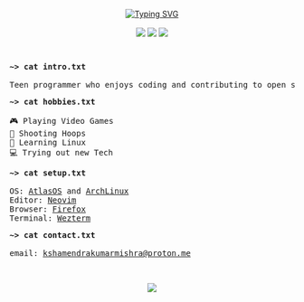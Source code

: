 <p align="center">
<a href="https://git.io/typing-svg"><img src="https://readme-typing-svg.demolab.com?font=Fira+Mono&size=32&pause=1000&color=9b47ff&center=true&random=false&width=435&lines=~%3E+Hello!;Welcome+to+My+Profile!" alt="Typing SVG" />
</a>
</p>

<p align = "center">
<img align="center" src="https://img.shields.io/badge/java-%23ED8B00.svg?style=for-the-badge&logo=openjdk&logoColor=white" />
<img align="center" src="https://img.shields.io/badge/python-3670A0?style=for-the-badge&logo=python&logoColor=ffdd54" />
<img align="center" src="https://img.shields.io/badge/mysql-%2300f.svg?style=for-the-badge&logo=mysql&logoColor=white" />
</p>

<br>

<pre>
<strong>~> cat intro.txt</strong>

Teen programmer who enjoys coding and contributing to open source technology.
</pre>

<pre>
<strong>~> cat hobbies.txt</strong>

🎮 Playing Video Games
🏀 Shooting Hoops
🐧 Learning Linux
💻 Trying out new Tech
</pre>

<pre>
<strong>~> cat setup.txt</strong>

OS: <a href="https://github.com/Atlas-OS/Atlas">AtlasOS</a> and <a href="https://github.com/GhoulBoii/arch-installer">ArchLinux</a>
Editor: <a href="https://github.com/GhoulBoii/nvim">Neovim</a>
Browser: <a href="https://github.com/GhoulBoii/firefox">Firefox</a> 
Terminal: <a href="https://github.com/wez/wezterm">Wezterm</a>
</pre>

<pre>
<strong>~> cat contact.txt</strong>

email: <a href="mailto:github@ghoulcloud.slmail.me">kshamendrakumarmishra@proton.me</a>
</pre>

<br>

<p align="center"><a href="https://github.com/anuraghazra/github-readme-stats">
  <img align="center" src="https://github-readme-stats.vercel.app/api?username=ghoulboii&show_icons=true&theme=midnight-purple" />
</a>
</p>

<!---
GhoulBoii/GhoulBoii is a ✨ special ✨ repository because its `README.md` (this file) appears on your GitHub profile.
You can click the Preview link to take a look at your changes.
--->
